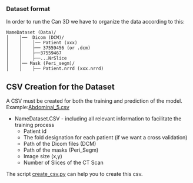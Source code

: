 ### Dataset format

In order to run the Can 3D we have to organize the data according to this:

```plaintext
NameDataset (Data)/
│    │──  Dicom (DCM)/
│    │    │── Patient (xxx)
│    │    ├── 37559456 (or .dcm)
│    │    ├──37559467
│    │    ├──...NrSlice
│    │── Mask (Peri_segm)/
│    │    ├── Patient.nrrd (xxx.nrrd)

```

## CSV Creation for the Dataset 

A CSV must be created for both the training and prediction of the model. Example:[Abdominal_5.csv](Abdominal_5.csv)

-  NameDataset.CSV - including all relevant information to facilitate the training process
    - Patient id
    - The fold designation for each patient (if we want a cross validation)
    - Path of the Dicom files (DCM)
    - Path of the masks (Peri_Segm)
    - Image size (x,y)
    - Number of Slices of the CT Scan

The script [create_csv.py](create_csv.py) can help you to create this csv.
                    
    